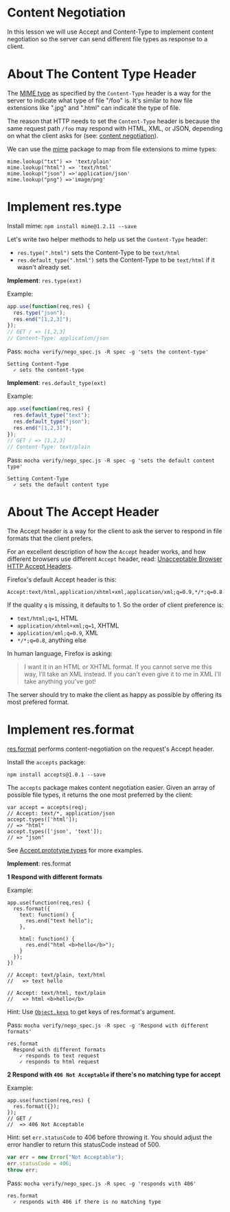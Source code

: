 # Content Negotiation

In this lesson we will use Accept and Content-Type to implement content negotiation so the server can send different file types as response to a client.

# About The Content Type Header

The [MIME type](http://en.wikipedia.org/wiki/Internet_media_type) as specified by the `Content-Type` header is a way for the server to indicate what type of file "/foo" is. It's similar to how file extensions like ".jpg" and ".html" can indicate the type of file.

The reason that HTTP needs to set the `Content-Type` header is because the same request path `/foo` may respond with HTML, XML, or JSON, depending on what the client asks for (see: [content negotiation](http://en.wikipedia.org/wiki/Content_negotiation)).

We can use the [mime](https://www.npmjs.org/package/mime) package to map from file extensions to mime types:

```
mime.lookup("txt") => 'text/plain'
mime.lookup("html") => 'text/html'
mime.lookup("json") =>'application/json'
mime.lookup("png") =>'image/png'
```

# Implement res.type

Install mime: `npm install mime@1.2.11 --save`

Let's write two helper methods to help us set the `Content-Type` header:

+ `res.type(".html")` sets the Content-Type to be `text/html`
+ `res.default_type(".html")` sets the Content-Type to be `text/html` if it wasn't already set.

**Implement**: `res.type(ext)`

Example:

```js
app.use(function(req,res) {
  res.type("json");
  res.end("[1,2,3]");
});
// GET / => [1,2,3]
// Content-Type: application/json
```

Pass: `mocha verify/nego_spec.js -R spec -g 'sets the content-type'`

```
Setting Content-Type
  ✓ sets the content-type
```

**Implement**: `res.default_type(ext)`

Example:

```js
app.use(function(req,res) {
  res.default_type("text");
  res.default_type("json");
  res.end("[1,2,3]");
});
// GET / => [1,2,3]
// Content-Type: text/plain
```

Pass: `mocha verify/nego_spec.js -R spec -g 'sets the default content type'`

```
Setting Content-Type
  ✓ sets the default content type
```

# About The Accept Header

The Accept header is a way for the client to ask the server to respond in file formats that the client prefers.

For an excellent description of how the `Accept` header works, and how different browsers use different `Accept` header, read: [Unacceptable Browser HTTP Accept Headers](http://www.newmediacampaigns.com/blog/browser-rest-http-accept-headers).

Firefox's default Accept header is this:

```
Accept:text/html,application/xhtml+xml,application/xml;q=0.9,*/*;q=0.8
```

If the quality `q` is missing, it defaults to 1. So the order of client preference is:

+ `text/html;q=1`, HTML
+ `application/xhtml+xml;q=1`, XHTML
+ `application/xml;q=0.9`, XML
+ `*/*;q=0.8`, anything else

In human language, Firefox is asking:

> I want it in an HTML or XHTML format. If you cannot serve me this way, I'll take an XML instead. If you can't even give it to me in XML I'll take anything you've got!

The server should try to make the client as happy as possible by offering its most prefered format.

# Implement res.format

[res.format](http://expressjs.com/4x/api.html#res.format) performs content-negotiation on the request's Accept header.

Install the `accepts` package:

```
npm install accepts@1.0.1 --save
```

The `accepts` package makes content negotiation easier. Given an array of possible file types, it returns the one most preferred by the client:

```
var accept = accepts(req);
// Accept: text/*, application/json
accept.types(['html']);
// => "html"
accept.types(['json', 'text']);
// => "json"
```

See [Accept.prototype.types](https://github.com/hayeah/accepts/blob/a1cdfa93e71d5a0ac61e21f878e8d7221932931f/index.js#L17-L54) for more examples.

**Implement**: res.format

**1 Respond with different formats**

Example:

```
app.use(function(req,res) {
  res.format({
    text: function() {
      res.end("text hello");
    },

    html: function() {
      res.end("html <b>hello</b>");
    }
  });
})

// Accept: text/plain, text/html
//   => text hello

// Accept: text/html, text/plain
//   => html <b>hello</b>
```

Hint: Use [`Object.keys`](https://developer.mozilla.org/en-US/docs/Web/JavaScript/Reference/Global_Objects/Object/keys) to get keys of res.format's argument.

Pass: `mocha verify/nego_spec.js -R spec -g 'Respond with different formats'`

```
res.format
  Respond with different formats
    ✓ responds to text request
    ✓ responds to html request
```

**2 Respond with `406 Not Acceptable` if there's no matching type for accept**

Example:

```
app.use(function(req,res) {
  res.format({});
});
// GET /
//  => 406 Not Acceptable
```

Hint: set `err.statusCode` to 406 before throwing it. You should adjust the error handler to return this statusCode instead of 500.

```js
var err = new Error("Not Acceptable");
err.statusCode = 406;
throw err;
```

Pass: `mocha verify/nego_spec.js -R spec -g 'responds with 406'`

```
res.format
  ✓ responds with 406 if there is no matching type
```

